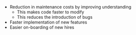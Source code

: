 <!--bl
(filemeta
    (title "Benefits"))
/bl-->

* Reduction in maintenance costs by improving understanding
  * This makes code faster to modify
  * This reduces the introduction of bugs
* Faster implementation of new features
* Easier on-boarding of new hires